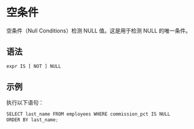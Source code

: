 空条件
===

空条件（Null Conditions）检测 NULL 值。这是用于检测 NULL 的唯一条件。

语法 
--------------

```javascript
expr IS [ NOT ] NULL
```

示例 
--------------

执行以下语句：

```javascript
SELECT last_name FROM employees WHERE commission_pct IS NULL
ORDER BY last_name;
```

